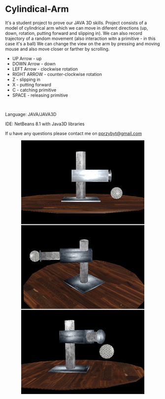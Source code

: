# Cylindical-Arm

It's a student project to prove our JAVA 3D skills.
Project consists of a model of cylindrical arm which we can move in diferent directions 
(up, down, rotation, putting forward and slipping in).
We can also record trajectory of a random movement (also interaction witn a primitive - in this case it's a ball)
We can change the view on the arm by pressing and moving mouse and also move closer or farther by scrolling.
<br>

- UP Arrow - up
- DOWN Arrow - down
- LEFT Arrow - clockwise rotation
- RIGHT ARROW - counter-clockwise rotation
- Z - slipping in
- X - putting forward
- C - catching primitive
- SPACE - releasing primitive
<br>

Language: JAVA/JAVA3D

IDE: NetBeans 8.1 with Java3D libraries

If u have any questions please contact me on pprzybyt@gmail.com


<p align="center">
  <img src="ROBO0.png" width="400"/>
  <img src="ROBO1.png" width="400"/>
  <br>
    <img src="ROBO2.png" width="400"/>
</p>
